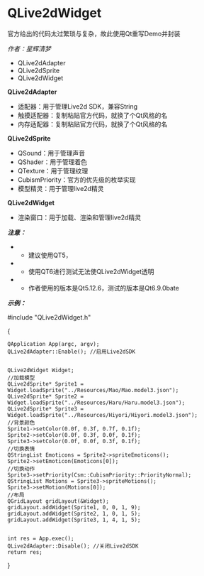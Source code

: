 # QLive2dWidget
官方给出的代码太过繁琐与复杂，故此使用Qt重写Demo并封装



*作者：星辉清梦*
* QLive2dAdapter
* QLive2dSprite
* QLive2dWidget


**QLive2dAdapter**
* 适配器：用于管理Live2d SDK，兼容String
* 触摸适配器：复制粘贴官方代码，就换了个Qt风格的名
* 内存适配器：复制粘贴官方代码，就换了个Qt风格的名
  

**QLive2dSprite**
* QSound：用于管理声音
* QShader：用于管理着色
* QTexture：用于管理纹理
* CubismPriority：官方的优先级的枚举实现
* 模型精灵：用于管理live2d精灵

  
**QLive2dWidget**
* 渲染窗口：用于加载、渲染和管理live2d精灵


***注意：***
* *    建议使用QT5，
* *    使用QT6进行测试无法使QLive2dWidget透明
* *    作者使用的版本是Qt5.12.6，测试的版本是Qt6.9.0bate

***示例：***

#include "QLive2dWidget.h"


{
	
    QApplication App(argc, argv);
	QLive2dAdapter::Enable(); //启用Live2dSDK


	QLive2dWidget Widget;
	//加载模型
	QLive2dSprite* Sprite1 = Widget.loadSprite("../Resources/Mao/Mao.model3.json");
	QLive2dSprite* Sprite2 = Widget.loadSprite("../Resources/Haru/Haru.model3.json");
	QLive2dSprite* Sprite3 = Widget.loadSprite("../Resources/Hiyori/Hiyori.model3.json");
	//背景颜色
	Sprite1->setColor(0.0f, 0.3f, 0.7f, 0.1f);
	Sprite2->setColor(0.0f, 0.3f, 0.0f, 0.1f);
	Sprite3->setColor(0.0f, 0.0f, 0.3f, 0.1f);
	//切换表情
	QStringList Emoticons = Sprite2->spriteEmoticons();
	Sprite2->setEmoticon(Emoticons[0]);
	//切换动作
 	Sprite3->setPriority(Csm::CubismPriority::PriorityNormal);
	QStringList Motions = Sprite3->spriteMotions();
	Sprite3->setMotion(Motions[0]);
	//布局
	QGridLayout gridLayout(&Widget);
	gridLayout.addWidget(Sprite1, 0, 0, 1, 9);
	gridLayout.addWidget(Sprite2, 1, 0, 1, 5);
	gridLayout.addWidget(Sprite3, 1, 4, 1, 5);
	

	int res = App.exec();
	QLive2dAdapter::Disable(); //关闭Live2dSDK
	return res;
    
}

